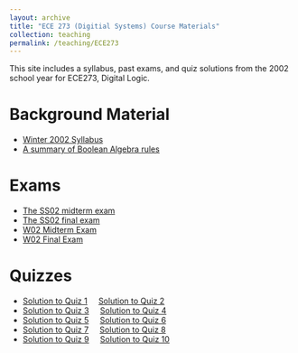 ```yaml
---
layout: archive
title: "ECE 273 (Digitial Systems) Course Materials"
collection: teaching
permalink: /teaching/ECE273
---
```


This site includes a syllabus, past exams, and quiz solutions from the 2002 school year for ECE273, Digital Logic. 

Background Material
======
* [Winter 2002 Syllabus](./ECE273/w2002.pdf)
* [A summary of Boolean Algebra rules](./ECE273/BooleanAlgebraHandout.pdf)


Exams
======
* [The SS02 midterm exam](./ECE273/MidtermSS02.pdf)
* [The SS02 final exam](./ECE273/FinalSS02.pdf)
* [W02 Midterm Exam](./ECE273/MidtermW02.pdf)
* [W02 Final Exam](./ECE273/FinalW02.pdf)


Quizzes
======
* [Solution to Quiz 1](./ECE273/Quiz1.pdf)&nbsp;&nbsp;&nbsp;&nbsp; [Solution to Quiz 2](./ECE273/Quiz2.pdf)
* [Solution to Quiz 3](./ECE273/Quiz3.pdf)&nbsp;&nbsp;&nbsp;&nbsp; [Solution to Quiz 4](./ECE273/Quiz4.pdf)
* [Solution to Quiz 5](./ECE273/Quiz5.pdf)&nbsp;&nbsp;&nbsp;&nbsp; [Solution to Quiz 6](./ECE273/Quiz6.pdf)
* [Solution to Quiz 7](./ECE273/Quiz7.pdf)&nbsp;&nbsp;&nbsp;&nbsp; [Solution to Quiz 8](./ECE273/Quiz8.pdf)
* [Solution to Quiz 9](./ECE273/Quiz9.pdf)&nbsp;&nbsp;&nbsp;&nbsp; [Solution to Quiz 10](./ECE273/Quiz10.pdf)
